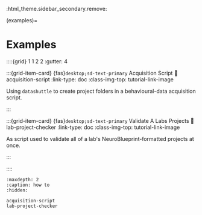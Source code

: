 :html_theme.sidebar_secondary.remove:

(examples)=
# Examples


::::{grid} 1 1 2 2
:gutter: 4


:::{grid-item-card} {fas}`desktop;sd-text-primary` Acquisition Script
:link: acquisition-script
:link-type: doc
:class-img-top: tutorial-link-image

Using ``datashuttle`` to create project folders in a behavioural-data acquisition script.

:::


:::{grid-item-card} {fas}`desktop;sd-text-primary` Validate A Labs Projects
:link: lab-project-checker
:link-type: doc
:class-img-top: tutorial-link-image

As script used to validate all of a lab's
NeuroBlueprint-formatted projects at once.

:::

::::


```{toctree}
:maxdepth: 2
:caption: how to
:hidden:

acquisition-script
lab-project-checker

```
